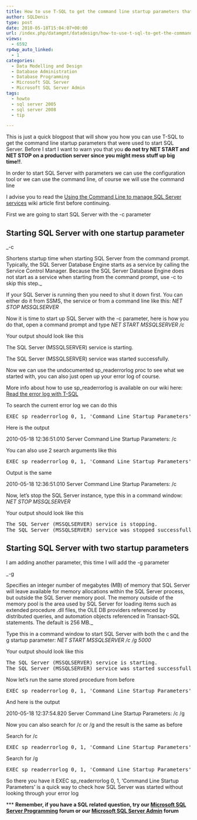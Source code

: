 ```yaml
---
title: How to use T-SQL to get the command line startup parameters that were used to start SQL Server
author: SQLDenis
type: post
date: 2010-05-18T15:04:07+00:00
url: /index.php/datamgmt/datadesign/how-to-use-t-sql-to-get-the-command-line/
views:
  - 6592
rp4wp_auto_linked:
  - 1
categories:
  - Data Modelling and Design
  - Database Administration
  - Database Programming
  - Microsoft SQL Server
  - Microsoft SQL Server Admin
tags:
  - howto
  - sql server 2005
  - sql server 2008
  - tip

---
```

This is just a quick blogpost that will show you how you can use T-SQL to get the command line startup parameters that were used to start SQL Server. Before I start I want to warn you that you **do not try NET START and NET STOP on a production server since you might mess stuff up big time!!**.

In order to start SQL Server with parameters we can use the configuration tool or we can use the command line, of course we will use the command line

I advise you to read the [Using the Command Line to manage SQL Server services][1] wiki article first before continuing.
  
First we are going to start SQL Server with the -c parameter

## Starting SQL Server with one startup parameter

_-c
  
Shortens startup time when starting SQL Server from the command prompt. Typically, the SQL Server Database Engine starts as a service by calling the Service Control Manager. Because the SQL Server Database Engine does not start as a service when starting from the command prompt, use -c to skip this step._

If your SQL Server is running then you need to shut it down first. You can either do it from SSMS, the service or from a command line like this: _NET STOP MSSQLSERVER_ 

Now it is time to start up SQL Server with the -c parameter, here is how you do that, open a command prompt and type _NET START MSSQLSERVER /c_
  
Your output should look like this

The SQL Server (MSSQLSERVER) service is starting.
  
The SQL Server (MSSQLSERVER) service was started successfully.

Now we can use the undocumented sp_readerrorlog proc to see what we started with, you can also just open up your error log of course.
  
More info about how to use sp_readerrorlog is available on our wiki here: [Read the error log with T-SQL][2]

To search the current error log we can do this

<pre>EXEC sp_readerrorlog 0, 1, 'Command Line Startup Parameters'</pre>

Here is the output
  
2010-05-18 12:36:51.010 Server Command Line Startup Parameters: /c

You can also use 2 search arguments like this

<pre>EXEC sp_readerrorlog 0, 1, 'Command Line Startup Parameters','/c'</pre>

Output is the same
  
2010-05-18 12:36:51.010 Server Command Line Startup Parameters: /c

Now, let&#8217;s stop the SQL Server instance, type this in a command window: _NET STOP MSSQLSERVER_ 

Your output should look like this 

<pre>The SQL Server (MSSQLSERVER) service is stopping.
The SQL Server (MSSQLSERVER) service was stopped successfully.</pre>

## Starting SQL Server with two startup parameters

I am adding another parameter, this time I will add the -g parameter

_-g
  
Specifies an integer number of megabytes (MB) of memory that SQL Server will leave available for memory allocations within the SQL Server process, but outside the SQL Server memory pool. The memory outside of the memory pool is the area used by SQL Server for loading items such as extended procedure .dll files, the OLE DB providers referenced by distributed queries, and automation objects referenced in Transact-SQL statements. The default is 256 MB._

Type this in a command window to start SQL Server with both the c and the g startup parameter: _NET START MSSQLSERVER /c /g 5000_

Your output should look like this 

<pre>The SQL Server (MSSQLSERVER) service is starting.
The SQL Server (MSSQLSERVER) service was started successfully.</pre>

Now let&#8217;s run the same stored procedure from before

<pre>EXEC sp_readerrorlog 0, 1, 'Command Line Startup Parameters'</pre>

And here is the output
  
2010-05-18 12:37:54.820 Server Command Line Startup Parameters: /c /g

Now you can also search for /c or /g and the result is the same as before
  
Search for /c

<pre>EXEC sp_readerrorlog 0, 1, 'Command Line Startup Parameters','/c'</pre>

Search for /g

<pre>EXEC sp_readerrorlog 0, 1, 'Command Line Startup Parameters','/g'</pre>

So there you have it EXEC sp_readerrorlog 0, 1, &#8216;Command Line Startup Parameters&#8217; is a quick way to check how SQL Server was started without looking through your error log

\*** **Remember, if you have a SQL related question, try our [Microsoft SQL Server Programming][3] forum or our [Microsoft SQL Server Admin][4] forum**<ins></ins>

 [1]: http://wiki.ltd.local/index.php/Using_the_Command_Line_to_manage_SQL_Server_services
 [2]: http://wiki.ltd.local/index.php/Read_the_error_log_with_T-SQL
 [3]: http://forum.lessthandot.com/viewforum.php?f=17
 [4]: http://forum.lessthandot.com/viewforum.php?f=22